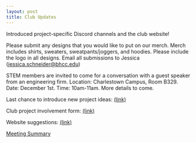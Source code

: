 ```yaml
---
layout: post
title: Club Updates
---
```


Introduced project-specific Discord channels and the club website!

Please submit any designs that you would like to put on our merch. Merch includes shirts, sweaters, sweatpants/joggers, and hoodies. Please include the logo in all designs. Email all submissions to Jessica (jessica.schneider@bhcc.edu)

STEM members are invited to come for a conversation with a guest speaker from an engineering firm. Location: Charlestown Campus, Room B329. Date: December 1st. Time: 10am-11am. More details to come.

Last chance to introduce new project ideas: [(link)](https://forms.gle/eChS3GCib4n7VwJk8)

Club project involvement form: [(link)](https://forms.gle/8NqK5QTRbii6o9Be6)

Website suggestions: [(link)](https://tinyurl.com/msyhdmcd)

[Meeting Summary](https://bhccstem.github.io/files/STEM_Meeting_Notes_11_15_22.pdf)
